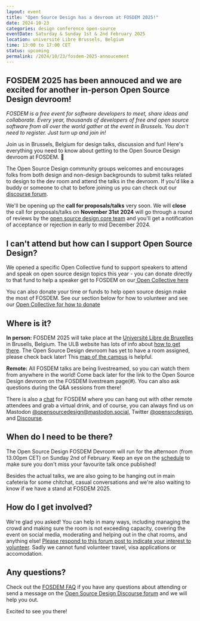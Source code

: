 ```yaml
---
layout: event
title: "Open Source Design has a devroom at FOSDEM 2025!"
date: 2024-10-23
categories: design conference open-source
eventDate: Saturday & Sunday 1st & 2nd February 2025
location: université Libre Brussels, Belgium
time: 13:00 to 17:00 CET
status: upcoming
permalink: /2024/10/23/fosdem-2025-annoucement
---
```


## FOSDEM 2025 has been annouced and we are excited for another in-person Open Source Design devroom!


*FOSDEM is a free event for software developers to meet, share ideas and collaborate. Every year, thousands of developers of free and open source software from all over the world gather at the event in Brussels. You don't need to register. Just turn up and join in!*


Join us in Brussels, Belgium for design talks, discussion and fun! Here's everything you need to know about getting to the Open Source Design devroom at FOSDEM. 🎉

The Open Source Design community groups welcomes and encourages folks from both design and non-design backgrounds to submit talks related to design to the dev room and attend the talks in the devroom. If you'd like a buddy or someone to chat to before joining us you can check out our [discourse forum](https://discourse.opensourcedesign.net).

We'll be opening up the **call for proposals/talks** very soon. We will **close** the call for proposals/talks on **November 31st 2024** will go through a round of reviews by the [open source design core team](https://discourse.opensourcedesign.net/t/open-source-design-core-team/888) and you'll get a notification of acceptance or rejection in early to mid December 2024.


## I can't attend but how can I support Open Source Design?

We opened a specific Open Collective fund to support speakers to attend and speak on open source design topics this year - you can donate directly to that fund to help a speaker get to FOSDEM on our[ Open Collective here](https://opencollective.com/opensourcedesign)

You can also donate your time or funds to help open source design make the most of FOSDEM. See our section below for how to volunteer and see our [Open Collective for how to donate](https://opencollective.com/opensourcedesign)


## Where is it?

**In person:** FOSDEM 2025 will take place at the [Université Libre de Bruxelles](https://www.openstreetmap.org/relation/13699100) in Brusells, Belgium. The ULB website has lots of info about [how to get there](https://www.ulb.be/en/solbosch/directions#deplacements). The Open Source Design devroom has yet to have a room assigned, please check back later! This [map of the campus](https://www.ulb.be/en/maps-directions/solbosch) is helpful.

**Remote:** All FOSDEM talks are being livestreamed, so you can watch them from anywhere in the world! Come back later for the link to the Open Source Design devroom on the FOSDEM livestream page(#). You can also ask questions during the Q&A sessions from there!

There is also a [chat](https://chat.fosdem.org/) for FOSDEM where you can hang out with other remote attendees and grab a virtual drink, and of course, you can always find us on Mastodon [@opensourcedesign@mastodon.social](https://mastodon.social/@opensourcedesign), Twitter [@opensrcdesign](https://twitter.com/opensrcdesign), and [Discourse](https://discourse.opensourcedesign.net).


## When do I need to be there?

The Open Source Design FOSDEM Devroom will run for the afternoon (from 13.00pm CET) on Sunday 2nd of February. Keep an eye on the [schedule](https://fosdem.org/2025/schedule/track/design/) to make sure you don't miss your favourite talk once published!

Besides the actual talks, we are also going to be hanging out in main cafeteria for some chitchat, casual conversations and we're also waiting to know if we have a stand at FOSDEM 2025.

## How do I get involved?

We're glad you asked! You can help in many ways, including managing the crowd and making sure the room is not exceeding capacity, covering the event on social media, moderating and helping out in the chat rooms, and anything else! [Please respond to this forum post to indicate your interest to volunteer]([https://cloud.opensourcedesign.net/s/d9jsa3EDJWAKKHG](https://discourse.opensourcedesign.net/t/fosdem-2025-lets-get-a-head-start-on-planning/3891/19)).
Sadly we cannot fund volunteer travel, visa applications or accomodation.

## Any questions?

Check out the [FOSDEM FAQ](https://fosdem.org/2024/faq/) if you have any questions about attending or send a message on the [Open Source Design Discourse forum](https://discourse.opensourcedesign.net) and we will help you out.

Excited to see you there!
